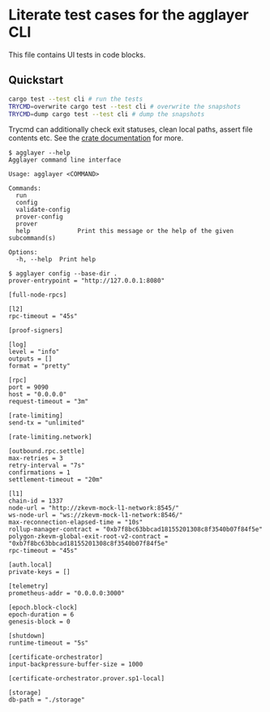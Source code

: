 # Literate test cases for the agglayer CLI

This file contains UI tests in code blocks.

## Quickstart
```bash
cargo test --test cli # run the tests
TRYCMD=overwrite cargo test --test cli # overwrite the snapshots
TRYCMD=dump cargo test --test cli # dump the snapshots
```

Trycmd can additionally check exit statuses, clean local paths, assert file contents etc.
See the [crate documentation](https://docs.rs/trycmd) for more.

```console
$ agglayer --help
Agglayer command line interface

Usage: agglayer <COMMAND>

Commands:
  run              
  config           
  validate-config  
  prover-config    
  prover           
  help             Print this message or the help of the given subcommand(s)

Options:
  -h, --help  Print help

```

```console
$ agglayer config --base-dir .
prover-entrypoint = "http://127.0.0.1:8080"

[full-node-rpcs]

[l2]
rpc-timeout = "45s"

[proof-signers]

[log]
level = "info"
outputs = []
format = "pretty"

[rpc]
port = 9090
host = "0.0.0.0"
request-timeout = "3m"

[rate-limiting]
send-tx = "unlimited"

[rate-limiting.network]

[outbound.rpc.settle]
max-retries = 3
retry-interval = "7s"
confirmations = 1
settlement-timeout = "20m"

[l1]
chain-id = 1337
node-url = "http://zkevm-mock-l1-network:8545/"
ws-node-url = "ws://zkevm-mock-l1-network:8546/"
max-reconnection-elapsed-time = "10s"
rollup-manager-contract = "0xb7f8bc63bbcad18155201308c8f3540b07f84f5e"
polygon-zkevm-global-exit-root-v2-contract = "0xb7f8bc63bbcad18155201308c8f3540b07f84f5e"
rpc-timeout = "45s"

[auth.local]
private-keys = []

[telemetry]
prometheus-addr = "0.0.0.0:3000"

[epoch.block-clock]
epoch-duration = 6
genesis-block = 0

[shutdown]
runtime-timeout = "5s"

[certificate-orchestrator]
input-backpressure-buffer-size = 1000

[certificate-orchestrator.prover.sp1-local]

[storage]
db-path = "./storage"


```
